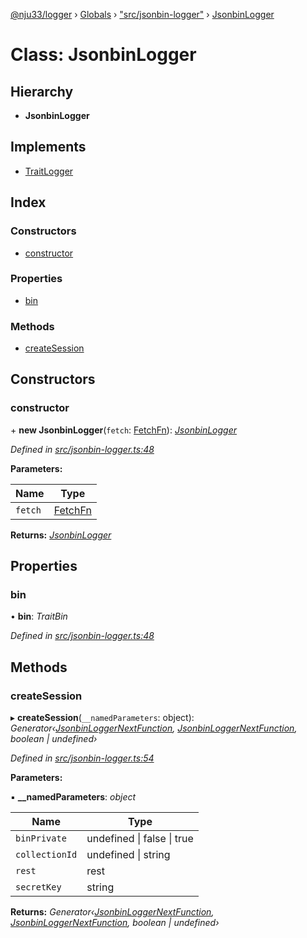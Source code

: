 [@nju33/logger](../README.md) › [Globals](../globals.md) › ["src/jsonbin-logger"](../modules/_src_jsonbin_logger_.md) › [JsonbinLogger](_src_jsonbin_logger_.jsonbinlogger.md)

# Class: JsonbinLogger

## Hierarchy

* **JsonbinLogger**

## Implements

* [TraitLogger](../interfaces/_src_logger_.traitlogger.md)

## Index

### Constructors

* [constructor](_src_jsonbin_logger_.jsonbinlogger.md#constructor)

### Properties

* [bin](_src_jsonbin_logger_.jsonbinlogger.md#bin)

### Methods

* [createSession](_src_jsonbin_logger_.jsonbinlogger.md#createsession)

## Constructors

###  constructor

\+ **new JsonbinLogger**(`fetch`: [FetchFn](../modules/_src_logger_.md#fetchfn)): *[JsonbinLogger](_src_jsonbin_logger_.jsonbinlogger.md)*

*Defined in [src/jsonbin-logger.ts:48](https://github.com/nju33/logger/blob/09b9025/src/jsonbin-logger.ts#L48)*

**Parameters:**

Name | Type |
------ | ------ |
`fetch` | [FetchFn](../modules/_src_logger_.md#fetchfn) |

**Returns:** *[JsonbinLogger](_src_jsonbin_logger_.jsonbinlogger.md)*

## Properties

###  bin

• **bin**: *TraitBin*

*Defined in [src/jsonbin-logger.ts:48](https://github.com/nju33/logger/blob/09b9025/src/jsonbin-logger.ts#L48)*

## Methods

###  createSession

▸ **createSession**(`__namedParameters`: object): *Generator‹[JsonbinLoggerNextFunction](../modules/_src_jsonbin_logger_.md#jsonbinloggernextfunction), [JsonbinLoggerNextFunction](../modules/_src_jsonbin_logger_.md#jsonbinloggernextfunction), boolean | undefined›*

*Defined in [src/jsonbin-logger.ts:54](https://github.com/nju33/logger/blob/09b9025/src/jsonbin-logger.ts#L54)*

**Parameters:**

▪ **__namedParameters**: *object*

Name | Type |
------ | ------ |
`binPrivate` | undefined &#124; false &#124; true |
`collectionId` | undefined &#124; string |
`rest` | rest |
`secretKey` | string |

**Returns:** *Generator‹[JsonbinLoggerNextFunction](../modules/_src_jsonbin_logger_.md#jsonbinloggernextfunction), [JsonbinLoggerNextFunction](../modules/_src_jsonbin_logger_.md#jsonbinloggernextfunction), boolean | undefined›*

